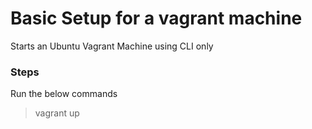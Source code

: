 # Basic Setup for a vagrant machine
Starts an Ubuntu Vagrant Machine using CLI only

### Steps
Run the below commands
> vagrant up
